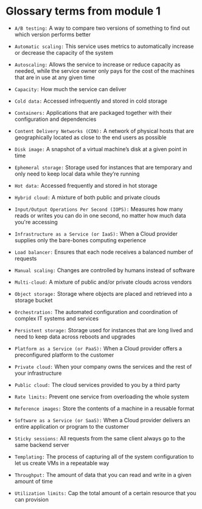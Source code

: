 # Glossary terms from module 1

- `A/B testing:` A way to compare two versions of something to find out which version performs better

- `Automatic scaling:` This service uses metrics to automatically increase or decrease the capacity of the system

- `Autoscaling:` Allows the service to increase or reduce capacity as needed, while the service owner only pays for the cost of the machines that are in use at any given time

- `Capacity:` How much the service can deliver

- `Cold data:` Accessed infrequently and stored in cold storage

- `Containers:` Applications that are packaged together with their configuration and dependencies

- `Content Delivery Networks (CDN):` A network of physical hosts that are geographically located as close to the end users as possible

- `Disk image:` A snapshot of a virtual machine’s disk at a given point in time

- `Ephemeral storage:` Storage used for instances that are temporary and only need to keep local data while they’re running

- `Hot data:` Accessed frequently and stored in hot storage

- `Hybrid cloud:` A mixture of both public and private clouds

- `Input/Output Operations Per Second (IOPS):` Measures how many reads or writes you can do in one second, no matter how much data you're accessing

- `Infrastructure as a Service (or IaaS):` When a Cloud provider supplies only the bare-bones computing experience

- `Load balancer:` Ensures that each node receives a balanced number of requests

- `Manual scaling:` Changes are controlled by humans instead of software

- `Multi-cloud:` A mixture of public and/or private clouds across vendors

- `Object storage:` Storage where objects are placed and retrieved into a storage bucket

- `Orchestration:` The automated configuration and coordination of complex IT systems and services

- `Persistent storage:` Storage used for instances that are long lived and need to keep data across reboots and upgrades

- `Platform as a Service (or PaaS):` When a Cloud provider offers a preconfigured platform to the customer

- `Private cloud:` When your company owns the services and the rest of your infrastructure

- `Public cloud:` The cloud services provided to you by a third party

- `Rate limits:` Prevent one service from overloading the whole system

- `Reference images:` Store the contents of a machine in a reusable format

- `Software as a Service (or SaaS):` When a Cloud provider delivers an entire application or program to the customer

- `Sticky sessions:` All requests from the same client always go to the same backend server

- `Templating:` The process of capturing all of the system configuration to let us create VMs in a repeatable way

- `Throughput:` The amount of data that you can read and write in a given amount of time

- `Utilization limits:` Cap the total amount of a certain resource that you can provision